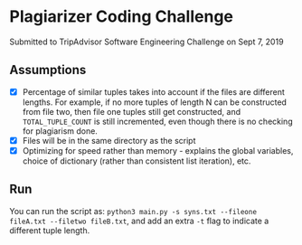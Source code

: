 # Plagiarizer Coding Challenge
Submitted to TripAdvisor Software Engineering Challenge on Sept 7, 2019

## Assumptions
- [x] Percentage of similar tuples takes into account if the files are different lengths. For example, if no more tuples of length N can be constructed from file two, then file one tuples still get constructed, and ```TOTAL_TUPLE_COUNT``` is still incremented, even though there is no checking for plagiarism done.
- [x] Files will be in the same directory as the script
- [x] Optimizing for speed rather than memory - explains the global variables, choice of dictionary (rather than consistent list iteration), etc.

## Run
You can run the script as: ```python3 main.py -s syns.txt --fileone fileA.txt --filetwo fileB.txt```, and add an extra ```-t``` flag to indicate a different tuple length.

